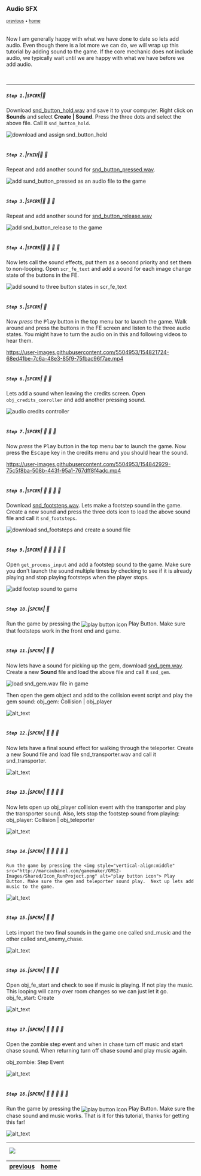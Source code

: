 <img src="https://via.placeholder.com/1000x4/45D7CA/45D7CA" alt="drawing" height="4px"/>

### Audio SFX

<sub>[previous](../front-end/README.md#user-content-front-end) • [home](../README.md#user-content-gms2-ue4-space-rocks) </sub>

<img src="https://via.placeholder.com/1000x4/45D7CA/45D7CA" alt="drawing" height="4px"/>

Now I am generally happy with what we have done to date so lets add audio.  Even though there is a lot more we can do, we will wrap up this tutorial by adding sound to the game. If the core mechanic does not include audio, we typically wait until we are happy with what we have before we add audio. 

<br>

---


##### `Step 1.`\|`SPCRK`|:small_blue_diamond:

Download [snd_button_hold.wav](images/snd_button_hold.wav) and save it to your computer. Right click on **Sounds** and select **Create | Sound**.  Press the three dots and select the above file. Call it `snd_button_hold`.

![download and assign snd_button_hold](images/sndButtonHold.png)

<img src="https://via.placeholder.com/500x2/45D7CA/45D7CA" alt="drawing" height="2px" alt = ""/>

##### `Step 2.`\|`FHIU`|:small_blue_diamond: :small_blue_diamond: 

Repeat and add another sound for [snd_button_pressed.wav](images/snd_button_pressed.wav).

![add sund_button_pressed as an audio file to the game](images/sndButtonPressed.png)

<img src="https://via.placeholder.com/500x2/45D7CA/45D7CA" alt="drawing" height="2px" alt = ""/>

##### `Step 3.`\|`SPCRK`|:small_blue_diamond: :small_blue_diamond: :small_blue_diamond:

Repeat and add another sound for [snd_button_release.wav](images/snd_button_release.wav)

![add snd_button_release to the game](images/sndButtonRelease.png)

<img src="https://via.placeholder.com/500x2/45D7CA/45D7CA" alt="drawing" height="2px" alt = ""/>

##### `Step 4.`\|`SPCRK`|:small_blue_diamond: :small_blue_diamond: :small_blue_diamond: :small_blue_diamond:

Now lets call the sound effects, put them as a second priority and set them to non-looping.  Open `scr_fe_text` and add a sound for each image change state of the buttons in the FE.


![add sound to three button states in scr_fe_text](images/buttonSnd.png)

<img src="https://via.placeholder.com/500x2/45D7CA/45D7CA" alt="drawing" height="2px" alt = ""/>

##### `Step 5.`\|`SPCRK`| :small_orange_diamond:

Now *press* the <kbd>Play</kbd> button in the top menu bar to launch the game. Walk around and press the buttons in the FE screen and listen to the three audio states. You might have to turn the audio on in this and following videos to hear them.

https://user-images.githubusercontent.com/5504953/154821724-68ed41be-7c6a-48e3-85f9-75fbac96f7ae.mp4

<img src="https://via.placeholder.com/500x2/45D7CA/45D7CA" alt="drawing" height="2px" alt = ""/>

##### `Step 6.`\|`SPCRK`| :small_orange_diamond: :small_blue_diamond:

Lets add a sound when leaving the credits screen.  Open `obj_credits_conroller` and add another pressing sound.

![audio credits controller](images/audioCreditsController.png)

<img src="https://via.placeholder.com/500x2/45D7CA/45D7CA" alt="drawing" height="2px" alt = ""/>

##### `Step 7.`\|`SPCRK`| :small_orange_diamond: :small_blue_diamond: :small_blue_diamond:

Now *press* the <kbd>Play</kbd> button in the top menu bar to launch the game. Now press the <kbd>Escape</kbd> key in the credits menu and you should hear the sound.

https://user-images.githubusercontent.com/5504953/154842929-75c5f8ba-508b-443f-95a1-767dff8f4adc.mp4

<img src="https://via.placeholder.com/500x2/45D7CA/45D7CA" alt="drawing" height="2px" alt = ""/>

##### `Step 8.`\|`SPCRK`| :small_orange_diamond: :small_blue_diamond: :small_blue_diamond: :small_blue_diamond:

Download [snd_footsteps.wav](images/snd_footsteps.wav). Lets make a footstep sound in the game. Create a new sound and press the three dots icon to load the above sound file and call it `snd_footsteps`. 

![download snd_footsteps and create a sound file](images/sndFootstep.png)


<img src="https://via.placeholder.com/500x2/45D7CA/45D7CA" alt="drawing" height="2px" alt = ""/>

##### `Step 9.`\|`SPCRK`| :small_orange_diamond: :small_blue_diamond: :small_blue_diamond: :small_blue_diamond: :small_blue_diamond:

Open `get_process_input` and add a footstep sound to the game.  Make sure you don't launch the sound multiple times by checking to see if it is already playing and stop playing footsteps when the player stops.

![add footep sound to game](images/footstepScript.png)


<img src="https://via.placeholder.com/500x2/45D7CA/45D7CA" alt="drawing" height="2px" alt = ""/>

##### `Step 10.`\|`SPCRK`| :large_blue_diamond:

Run the game by pressing the <img style="vertical-align:middle" src="http://marcaubanel.com/gamemaker/GMS2-Images/Shared/Icon_RunProject.png" alt="play button icon"> Play Button. Make sure that footsteps work in the front end and game.


<img src="https://via.placeholder.com/500x2/45D7CA/45D7CA" alt="drawing" height="2px" alt = ""/>

##### `Step 11.`\|`SPCRK`| :large_blue_diamond: :small_blue_diamond: 

Now lets have a sound for picking up the gem, download [snd_gem.wav](images/snd_gem.wav). Create a new **Sound** file and load the above file and call it `snd_gem`.

![load snd_gem.wav file in game](images/.png)

Then open the gem object and add to the collision event script and play the gem sound:
	obj_gem: Collision | obj_player

![alt_text](images/.png)

<img src="https://via.placeholder.com/500x2/45D7CA/45D7CA" alt="drawing" height="2px" alt = ""/>


##### `Step 12.`\|`SPCRK`| :large_blue_diamond: :small_blue_diamond: :small_blue_diamond: 

Now lets have a final sound effect for walking through the teleporter. Create a new Sound file and load file snd_transporter.wav and call it snd_transporter.

![alt_text](images/.png)

<img src="https://via.placeholder.com/500x2/45D7CA/45D7CA" alt="drawing" height="2px" alt = ""/>

##### `Step 13.`\|`SPCRK`| :large_blue_diamond: :small_blue_diamond: :small_blue_diamond:  :small_blue_diamond: 

Now lets open up obj_player collision event with the transporter and play the transporter sound.  Also, lets stop the footstep sound from playing:
		obj_player: Collision | obj_teleporter

![alt_text](images/.png)

<img src="https://via.placeholder.com/500x2/45D7CA/45D7CA" alt="drawing" height="2px" alt = ""/>

##### `Step 14.`\|`SPCRK`| :large_blue_diamond: :small_blue_diamond: :small_blue_diamond: :small_blue_diamond:  :small_blue_diamond: 

	Run the game by pressing the <img style="vertical-align:middle" src="http://marcaubanel.com/gamemaker/GMS2-Images/Shared/Icon_RunProject.png" alt="play button icon"> Play Button. Make sure the gem and teleporter sound play.  Next up lets add music to the game.

![alt_text](images/.png)

<img src="https://via.placeholder.com/500x2/45D7CA/45D7CA" alt="drawing" height="2px" alt = ""/>

##### `Step 15.`\|`SPCRK`| :large_blue_diamond: :small_orange_diamond: 

Lets import the two final sounds in the game one called snd_music and the other called snd_enemy_chase.

![alt_text](images/.png)

<img src="https://via.placeholder.com/500x2/45D7CA/45D7CA" alt="drawing" height="2px" alt = ""/>

##### `Step 16.`\|`SPCRK`| :large_blue_diamond: :small_orange_diamond:   :small_blue_diamond: 

Open obj_fe_start and check to see if music is playing.  If not play the music.  This looping will carry over room changes so we can just let it go.
		obj_fe_start: Create

![alt_text](images/.png)

<img src="https://via.placeholder.com/500x2/45D7CA/45D7CA" alt="drawing" height="2px" alt = ""/>

##### `Step 17.`\|`SPCRK`| :large_blue_diamond: :small_orange_diamond: :small_blue_diamond: :small_blue_diamond:

Open the zombie step event and when in chase turn off music and start chase sound.  When returning turn off chase sound and play music again.  

obj_zombie: Step Event

![alt_text](images/.png)

<img src="https://via.placeholder.com/500x2/45D7CA/45D7CA" alt="drawing" height="2px" alt = ""/>

##### `Step 18.`\|`SPCRK`| :large_blue_diamond: :small_orange_diamond: :small_blue_diamond: :small_blue_diamond: :small_blue_diamond:

Run the game by pressing the <img style="vertical-align:middle" src="http://marcaubanel.com/gamemaker/GMS2-Images/Shared/Icon_RunProject.png" alt="play button icon"> Play Button. Make sure the chase sound and music works.  That is it for this tutorial, thanks for getting this far!

![alt_text](images/.png)

___


<img src="https://via.placeholder.com/1000x4/dba81a/dba81a" alt="drawing" height="4px" alt = ""/>

<img src="https://via.placeholder.com/1000x100/45D7CA/000000/?text=Next Up - That's All Folks!">

<img src="https://via.placeholder.com/1000x4/dba81a/dba81a" alt="drawing" height="4px" alt = ""/>

| [previous](../front-end/README.md#user-content-front-end)| [home](../README.md#user-content-gms2-ue4-space-rocks) | 
|---|---|
